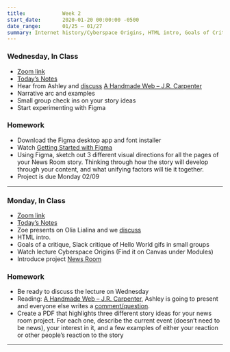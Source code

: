 ```yaml
---
title:            Week 2
start_date:       2020-01-20 00:00:00 -0500
date_range:       01/25 – 01/27
summary: Internet history/Cyberspace Origins, HTML intro, Goals of Critique
---
```


### Wednesday, In Class

- [Zoom link](https://zoom.us/j/7047994536?pwd=RThBZ0oyWHd5M2RZcmFNQUVwUFJHUT09)
- [Today&rsquo;s Notes](https://paper.dropbox.com/doc/Penn-Week-2b-Notes-Topic-Vs.-Story-Narrative-Arc-Net-Artists-Div-Structure--BD_3oB96AkSjytUmI4zvAibCAQ-zuLIxD5D1bO5VPd32G0Pf)
- Hear from Ashley and [discuss](https://paper.dropbox.com/doc/Penn-Art-of-Web-S21-Reading-Reflections--BDZ0zkddIHdHnjlunCHHcLmVAQ-S1JiF65jZGoyxtwx4EUPf) [A Handmade Web – J.R. Carpenter](http://arts21.labud.nyc/assets/readings/carpenter.pdf)
- Narrative arc and examples
- Small group check ins on your story ideas
- Start experimenting with Figma

### Homework

- Download the Figma desktop app and font installer
- Watch [Getting Started with Figma](https://www.youtube.com/watch?v=cCNLD5IZY34)
- Using Figma, sketch out 3 different visual directions for all the pages of your News Room story. Thinking through how the story will develop through your content, and what unifying factors will tie it together.
- Project is due Monday 02/09

---

### Monday, In Class

- [Zoom link](https://zoom.us/j/7047994536?pwd=RThBZ0oyWHd5M2RZcmFNQUVwUFJHUT09)
- [Today&rsquo;s Notes](https://paper.dropbox.com/doc/Penn-Week-2-Notes-HTML-Intro-Goals-of-a-Critique--BD68Bpux39BZXxiOfQL5GK5mAQ-b7rb0V6gzVYVeBk1wtflQ)
- Zoe presents on Olia Lialina and we [discuss](https://paper.dropbox.com/doc/Penn-Art-of-Web-S21-Reading-Reflections--BDZ0zkddIHdHnjlunCHHcLmVAQ-S1JiF65jZGoyxtwx4EUPf)
- HTML intro.
- Goals of a critique, Slack critique of Hello World gifs in small groups 
- Watch lecture Cyberspace Origins (Find it on Canvas under Modules)
- Introduce project [News Room](../projects/image-series)


### Homework
- Be ready to discuss the lecture on Wednesday
- Reading: [A Handmade Web – J.R. Carpenter](http://arts21.labud.nyc/assets/readings/carpenter.pdf), Ashley is going to present and everyone else writes a [comment/question](https://paper.dropbox.com/doc/Penn-Art-of-Web-S21-Reading-Reflections--BDZ0zkddIHdHnjlunCHHcLmVAQ-S1JiF65jZGoyxtwx4EUPf).
- Create a PDF that highlights three different story ideas for your news room project. For each one, describe the current event (doesn&rsquo;t need to be news), your interest in it, and a few examples of either your reaction or other people&rsquo;s reaction to the story

---
